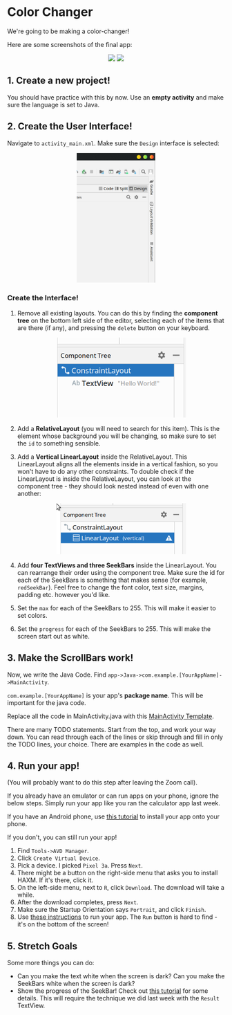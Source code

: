 # Color Changer

We're going to be making a color-changer! 

Here are some screenshots of the final app:
<p align=center>
    <img src="img/finalAppScreenshotWhite.png" height=512>
    <img src="img/finalAppScreenshotRed.png" height=512>
</p>

## 1. Create a new project! 

You should have practice with this by now. Use an **empty activity** and make sure the language is set to Java.


## 2. Create the User Interface!
Navigate to `activity_main.xml`. Make sure the `Design` interface is selected:

<p align=center>
    <img src="img/design_tab.png" height=300>
</p>

### Create the Interface!

1. Remove all existing layouts. You can do this by finding the **component tree** on the bottom left side of the editor, selecting each of the items that are there (if any), and pressing the `delete` button on your keyboard. <p align=center>     <img src="img/component-tree.png" width=300> </p>

1. Add a **RelativeLayout** (you will need to search for this item). This is the element whose background you will be changing, so make sure to set the `id` to something sensible.

1. Add a **Vertical LinearLayout** inside the RelativeLayout. This LinearLayout aligns all the elements inside in a vertical fashion, so you won't have to do any other constraints. To double check if the LinearLayout is inside the RelativeLayout, you can look at the component tree - they should look nested instead of even with one another:<p align=center>     <img src="img/vertical_ll.png" width=300> </p>

1. Add **four TextViews and three SeekBars** inside the LinearLayout. You can rearrange their order using the component tree. Make sure the id for each of the SeekBars is something that makes sense (for example, `redSeekBar`). Feel free to change the font color, text size, margins, padding etc. however you'd like. 

1. Set the `max` for each of the SeekBars to 255. This will make it easier to set colors. 

1. Set the `progress` for each of the SeekBars to 255. This will make the screen start out as white. 

## 3. Make the ScrollBars work! 
Now, we write the Java Code. Find `app->Java->com.example.[YourAppName]->MainActivity`. 

`com.example.[YourAppName]` is your app's **package name**. This will be important for the java code.

Replace all the code in MainActivity.java with this [MainActivity Template](template/MainActivity.java).


There are many TODO statements. Start from the top, and work your way down. You can read through each of the lines or skip through and fill in only the TODO lines, your choice. There are examples in the code as well.


## 4. Run your app! 
(You will probably want to do this step after leaving the Zoom call).

If you already have an emulator or can run apps on your phone, ignore the below steps. Simply run your app like you ran the calculator app last week.

If you have an Android phone, use [this tutorial](https://developer.android.com/codelabs/basic-android-kotlin-training-run-on-mobile-device#0) to install your app onto your phone. 

If you don't, you can still run your app! 
1. Find `Tools->AVD Manager`. 
1. Click `Create Virtual Device`.
1. Pick a device. I picked `Pixel 3a`. Press `Next`.
1. There might be a button on the right-side menu that asks you to install HAXM. If it's there, click it. 
1. On the left-side menu, next to `R`, click `Download`. The download will take a while.
1. After the download completes, press `Next`.
1. Make sure the Startup Orientation says `Portrait`, and click `Finish`.
1. Use [these instructions](https://developer.android.com/studio/run/emulator#runningapp) to run your app. The `Run` button is hard to find - it's on the bottom of the screen! 

## 5. Stretch Goals
Some more things you can do:
- Can you make the text white when the screen is dark? Can you make the SeekBars white when the screen is dark? 
- Show the progress of the SeekBar! Check out [this tutorial](https://examples.javacodegeeks.com/android/core/widget/seekbar/android-seekbar-example/) for some details. This will require the technique we did last week with the `Result` TextView. 

